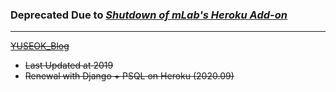 
### **Deprecated** Due to [***Shutdown of mLab's Heroku Add-on***](https://docs.mlab.com/shutdown-of-heroku-add-on/)

---

[~~YUSEOK\_Blog~~](http://yuseok-me.herokuapp.com/jmmmmuu)

* ~~Last Updated at 2019~~
* ~~Renewal with Django + PSQL on Heroku (2020.09)~~
